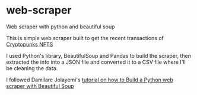 ﻿# web-scraper
 
Web scraper with python and beautiful soup

This is simple web scraper built to get the recent transactions of [Cryptopunks NFTS](https://cryptopunks.app/)

I used Python's library, BeautifulSoup and Pandas to build the scraper, then extracted the info into a JSON file and converted it to a CSV file where I'll be cleaning the data.

I followed Damilare Jolayemi's [tutorial on how to Build a Python web scraper with Beautiful Soup](https://blog.logrocket.com/build-python-web-scraper-beautiful-soup/)
